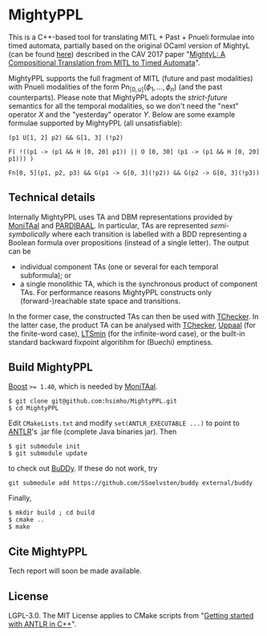 # MightyPPL

This is a C++-based tool for translating MITL + Past + Pnueli formulae into timed automata,
partially based on the original OCaml version of MightyL
(can be found [here](https://verif.ulb.ac.be/mightyl/)) described in
the CAV 2017 paper "[MightyL: A Compositional Translation from MITL to Timed Automata](https://hal.science/hal-01525524)".  

MightyPPL supports the full fragment of MITL (future and past modalities) with Pnueli
modalities of the form $\mathsf{Pn}_{[0, u]}(\phi_1, \dots, \phi_n)$ (and the past counterparts).
Please note that MightyPPL adopts the *strict-future* semantics for all the temporal modalities, so we don't need
the "next" operator $X$ and the "yesterday" operator $Y$.
Below are some example formulae supported by MightyPPL (all unsatisfiable):

```
(p1 U[1, 2] p2) && G[1, 3] (!p2)
```
```
F( !((p1 -> (p1 && H [0, 20] p1)) || O [0, 30] (p1 -> (p1 && H [0, 20] p1))) )
```
```
Fn[0, 5](p1, p2, p3) && G(p1 -> G[0, 3](!p2)) && G(p2 -> G[0, 3](!p3))
```

## Technical details

Internally MightyPPL uses TA and DBM representations provided by 
[MoniTAal](https://github.com/DEIS-Tools/MoniTAal) and [PARDIBAAL](https://github.com/DEIS-Tools/PARDIBAAL).
In particular, TAs are represented *semi-symbolically* where
each transition is labelled with a BDD representing a Boolean formula over propositions
(instead of a single letter).
The output can be

- individual component TAs (one or several for each temporal subformula); or 
- a single monolithic TA, which is the synchronous product of component TAs. For performance reasons MightyPPL constructs only (forward-)reachable state space and transitions.

In the former case, the constructed TAs can then be used with [TChecker](https://github.com/ticktac-project/tchecker).
In the latter case, the product TA can be analysed with [TChecker](https://github.com/ticktac-project/tchecker),
[Uppaal](https://uppaal.org/) (for the finite-word case), [LTSmin](https://ltsmin.utwente.nl) (for the infinite-word case), or the built-in standard backward fixpoint algoritihm for (Buechi) emptiness.

## Build MightyPPL
[Boost](https://www.boost.org/) ```>= 1.40```, which is needed by [MoniTAal](https://github.com/DEIS-Tools/MoniTAal).
```console
$ git clone git@github.com:hsimho/MightyPPL.git
$ cd MightyPPL
```
Edit ```CMakeLists.txt``` and modify ```set(ANTLR_EXECUTABLE ...)``` to point to [ANTLR](https://www.antlr.org/download.html)'s .jar file (complete Java binaries jar). Then
```console
$ git submodule init
$ git submodule update
```
to check out [BuDDy](https://github.com/SSoelvsten/buddy). If these do not work, try
```console
git submodule add https://github.com/SSoelvsten/buddy external/buddy
```
Finally,
```console
$ mkdir build ; cd build
$ cmake ..
$ make
```

## Cite MightyPPL 

Tech report will soon be made available.

## License

LGPL-3.0. The MIT License applies to CMake scripts from "[Getting started with ANTLR in C++](https://github.com/gabriele-tomassetti/antlr-cpp)".

